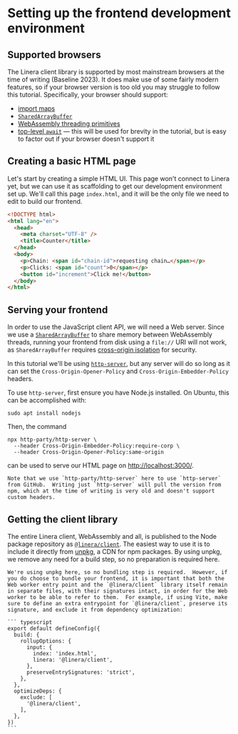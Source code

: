 # Setting up the frontend development environment

## Supported browsers

The Linera client library is supported by most mainstream browsers at the time
of writing (Baseline 2023). It does make use of some fairly modern features, so
if your browser version is too old you may struggle to follow this tutorial.
Specifically, your browser should support:

- [import maps](https://caniuse.com/import-maps)
- [`SharedArrayBuffer`](https://caniuse.com/sharedarraybuffer)
- [WebAssembly threading primitives](https://caniuse.com/wasm-threads)
- [top-level `await`](https://caniuse.com/mdn-javascript_operators_await_top_level)
  — this will be used for brevity in the tutorial, but is easy to factor out if
  your browser doesn't support it

## Creating a basic HTML page

Let's start by creating a simple HTML UI. This page won't connect to Linera yet,
but we can use it as scaffolding to get our development environment set up.
We'll call this page `index.html`, and it will be the only file we need to edit
to build our frontend.

```html
<!DOCTYPE html>
<html lang="en">
  <head>
    <meta charset="UTF-8" />
    <title>Counter</title>
  </head>
  <body>
    <p>Chain: <span id="chain-id">requesting chain…</span></p>
    <p>Clicks: <span id="count">0</span></p>
    <button id="increment">Click me!</button>
  </body>
</html>
```

## Serving your frontend

In order to use the JavaScript client API, we will need a Web server. Since we
use a
[`SharedArrayBuffer`](https://developer.mozilla.org/en-US/docs/Web/JavaScript/Reference/Global_Objects/SharedArrayBuffer)
to share memory between WebAssembly threads, running your frontend from disk
using a `file://` URI will not work, as `SharedArrayBuffer` requires
[cross-origin isolation](https://developer.mozilla.org/en-US/docs/Web/API/Window/crossOriginIsolated)
for security.

In this tutorial we'll be using
[`http-server`](https://github.com/http-party/http-server), but any server will
do so long as it can set the `Cross-Origin-Opener-Policy` and
`Cross-Origin-Embedder-Policy` headers.

To use `http-server`, first ensure you have Node.js installed. On Ubuntu, this
can be accomplished with:

```shellsession
sudo apt install nodejs
```

Then, the command

```shellsession
npx http-party/http-server \
  --header Cross-Origin-Embedder-Policy:require-corp \
  --header Cross-Origin-Opener-Policy:same-origin
```

can be used to serve our HTML page on <http://localhost:3000/>.

```admonish info
Note that we use `http-party/http-server` here to use `http-server`
from GitHub.  Writing just `http-server` will pull the version from
npm, which at the time of writing is very old and doesn't support
custom headers.
```

## Getting the client library

The entire Linera client, WebAssembly and all, is published to the Node package
repository as [`@linera/client`](https://www.npmjs.com/package/@linera/client).
The easiest way to use it is to include it directly from
[unpkg](https://unpkg.com/), a CDN for npm packages. By using unpkg, we remove
any need for a build step, so no preparation is required here.

````admonish warning title="A note on bundlers"
We're using unpkg here, so no bundling step is required.  However, if
you do choose to bundle your frontend, it is important that both the
Web worker entry point and the `@linera/client` library itself remain
in separate files, with their signatures intact, in order for the Web
worker to be able to refer to them.  For example, if using Vite, make
sure to define an extra entrypoint for `@linera/client`, preserve its
signature, and exclude it from dependency optimization:

``` typescript
export default defineConfig({
  build: {
    rollupOptions: {
      input: {
        index: 'index.html',
        linera: '@linera/client',
      },
      preserveEntrySignatures: 'strict',
    },
  },
  optimizeDeps: {
    exclude: [
      '@linera/client',
    ],
  },
})
```
````
